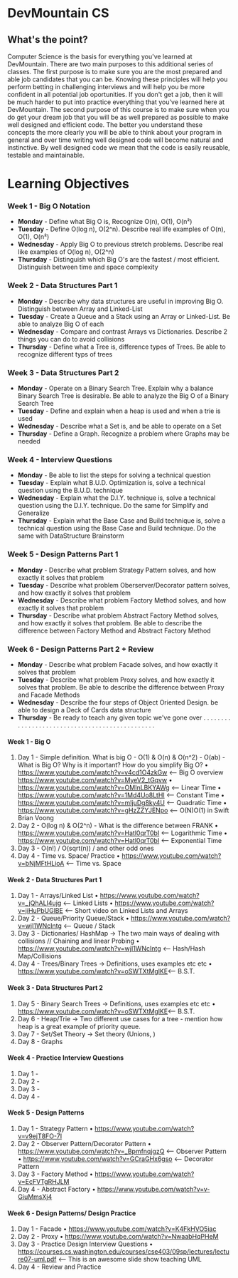# DevMountain CS 

## What's the point?

Computer Science is the basis for everything you've learned at DevMountain. There are two main purposes to this additional series of classes. The first purpose is to make sure you are the most prepared and able job candidates that you can be. Knowing these principles will help you perform betting in challenging interviews and will help you be more confident in all potential job oportunities. If you don't get a job, then it will be much harder to put into practice everything that you've learned here at DevMountain. The second purpose of this course is to make sure when you do get your dream job that you will be as well prepared as possible to make well designed and efficient code. The better you understand these concepts the more clearly you will be able to think about your program in general and over time writing well designed code will become natural and instinctive. By well designed code we mean that the code is easily reusable, testable and maintainable.


# Learning Objectives

### Week 1 - Big O Notation

* __Monday__ - Define what Big O is, Recognize O(n), O(1), O(n²) 
* __Tuesday__ - Define O(log n), O(2^n). Describe real life examples of O(n), O(1), O(n²)
* __Wednesday__ - Apply Big O to previous stretch problems. Describe real like examples of O(log n), O(2^n)
* __Thursday__ - Distinguish which Big O's are the fastest / most efficient. Distinguish between time and space complexity

### Week 2 - Data Structures Part 1

* __Monday__ - Describe why data structures are useful in improving Big O. Distinguish between Array and Linked-List
* __Tuesday__ - Create a Queue and a Stack using an Array or Linked-List. Be able to analyze Big O of each
* __Wednesday__ - Compare and contrast Arrays vs Dictionaries. Describe 2 things you can do to avoid collisions
* __Thursday__ -  Define what a Tree is, difference types of Trees. Be able to recognize different typs of trees

### Week 3 - Data Structures Part 2

* __Monday__ - Operate on a Binary Search Tree. Explain why a balance Binary Search Tree is desirable. Be able to analyze the Big O of a Binary Search Tree
* __Tuesday__ -  Define and explain when a heap is used and when a trie is used
* __Wednesday__ -  Describe what a Set is, and be able to operate on a Set
* __Thursday__ - Define a Graph. Recognize a problem where Graphs may be needed

### Week 4 - Interview Questions

* __Monday__ - Be able to list the steps for solving a technical question
* __Tuesday__ - Explain what B.U.D. Optimization is, solve a technical question using the B.U.D. technique
* __Wednesday__ - Explain what the D.I.Y. technique is, solve a technical question using the D.I.Y. technique. Do the same for Simplify and Generalize
* __Thursday__ -  Explain what the Base Case and Build technique is, solve a technical question using the Base Case and Build technique. Do the same with DataStructure Brainstorm

### Week 5 - Design Patterns Part 1

* __Monday__ - Describe what problem Strategy Pattern solves, and how exactly it solves that problem 
* __Tuesday__ - Describe what problem Oberserver/Decorator pattern solves, and how exactly it solves that problem 
* __Wednesday__ - Describe what problem Factory Method solves, and how exactly it solves that problem 
* __Thursday__ - Describe what problem Abstract Factory Method solves, and how exactly it solves that problem. Be able to describe the difference between Factory Method and Abstract Factory Method

### Week 6 - Design Patterns Part 2 + Review

* __Monday__ -  Describe what problem Facade solves, and how exactly it solves that problem
* __Tuesday__ - Describe what problem Proxy solves, and how exactly it solves that problem. Be able to describe the difference between Proxy and Facade Methods
* __Wednesday__ - Describe the four steps of Object Oriented Design. be able to design a Deck of Cards data structure 
* __Thursday__ - Be ready to teach any given topic we've gone over 
.
.
.
.
.
.
.
.
.
.
.
.
.
.
.
.
.
.
.
.
.
.
.
.
.
.
.
.
.
.
.
.
.
.
.
.
.
.
.
.
.
.
.
.
.
.
.
#### Week 1 - Big O
 1. Day 1 - Simple definition. What is big O - O(1) & O(n) & O(n^2) - O(ab) - What is Big        O?     Why is it important? How do you simplify Big O?
 • https://www.youtube.com/watch?v=v4cd1O4zkGw  <—  Big O overview
 https://www.youtube.com/watch?v=MyeV2_tGqvw
 • https://www.youtube.com/watch?v=OMInLBKYAWg  <—  Linear Time
 • https://www.youtube.com/watch?v=1Md4Uo8LtHI  <—  Constant Time
 • https://www.youtube.com/watch?v=mIjuDg8ky4U  <—  Quadratic Time
 • https://www.youtube.com/watch?v=gHzZZYJENpo  <—  O(N)O(1) in Swift Brian Voong
 2. Day 2 - O(log n) & O(2^n)  - What is the difference between FRANK
 • https://www.youtube.com/watch?v=Hatl0qrT0bI  <—  Logarithmic Time
 • https://www.youtube.com/watch?v=Hatl0qrT0bI  <—  Exponential Time
 3. Day 3 - O(n!) / O(sqrt(n)) / and other odd ones
 4. Day 4 - Time vs. Space/ Practice
 • https://www.youtube.com/watch?v=bNjMFtHLioA  <—  Time vs. Space
 
#### Week 2 - Data Structures Part 1
 1. Day 1 - Arrays/Linked List 
 • https://www.youtube.com/watch?v=_jQhALI4ujg  <—  Linked Lists
 • https://www.youtube.com/watch?v=jiHuPbUGlBE        <— Short video on Linked Lists and Arrays
 2. Day 2 - Queue/Priority Queue/Stack
 • https://www.youtube.com/watch?v=wjI1WNcIntg <— Queue / Stack
 3. Day 3 - Dictionaries/ HashMap -> The two main ways of dealing with collisions  // Chaining and linear Probing
 • https://www.youtube.com/watch?v=wjI1WNcIntg <— Hash/Hash Map/Collisions
 4. Day 4 - Trees/Binary Trees -> Definitions, uses examples etc etc
 • https://www.youtube.com/watch?v=oSWTXtMglKE<— B.S.T.
 
#### Week 3 - Data Structures Part 2
 1. Day 5 - Binary Search Trees -> Definitions, uses examples etc etc
 • https://www.youtube.com/watch?v=oSWTXtMglKE<— B.S.T.
 2. Day 6 - Heap/Trie -> Two different use cases for a tree - mention how heap is a great example of priority queue.
 3. Day 7 - Set/Set Theory -> Set theory (Unions, )
 4. Day 8 - Graphs
 
#### Week 4 - Practice Interview Questions
 1. Day 1 -
 2. Day 2 -
 3. Day 3 -
 4. Day 4 -
 
#### Week 5 - Design Patterns
 1. Day 1 - Strategy Pattern
 • https://www.youtube.com/watch?v=v9ejT8FO-7I
 2. Day 2 - Observer Pattern/Decorator Pattern
 • https://www.youtube.com/watch?v=_BpmfnqjgzQ <— Observer Pattern
 • https://www.youtube.com/watch?v=GCraGHx6gso <— Decorator Pattern
 3. Day 3 - Factory Method
 • https://www.youtube.com/watch?v=EcFVTgRHJLM
 4. Day 4 - Abstract Factory
 • https://www.youtube.com/watch?v=v-GiuMmsXj4
 
#### Week 6 - Design Patterns/ Design Practice
 1. Day 1 - Facade
 • https://www.youtube.com/watch?v=K4FkHVO5iac
 2. Day 2 - Proxy
 • https://www.youtube.com/watch?v=NwaabHqPHeM
 3. Day 3 - Practice Design Interview Questions
 • https://courses.cs.washington.edu/courses/cse403/09sp/lectures/lecture07-uml.pdf <— This is an awesome slide show teaching UML
 4. Day 4 - Review and Practice 
 
